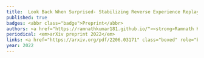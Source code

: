 ```yaml
---
title: 	Look Back When Surprised- Stabilizing Reverse Experience Replay for Neural Approximation
published: true
badges: <abbr class="badge">Preprint</abbr>
authors: <a href="https://ramnathkumar181.github.io/"><strong>Ramnath Kumar</strong></a> and <a href="https://dheerajnagaraj.com/">Dheeraj Nagaraj</a>.
periodical: <em>arXiv preprint 2022</em>
links: <a href="https://arxiv.org/pdf/2206.03171" class="boxed" role="button" target="_blank">PDF</a>
year: 2022
---
```

